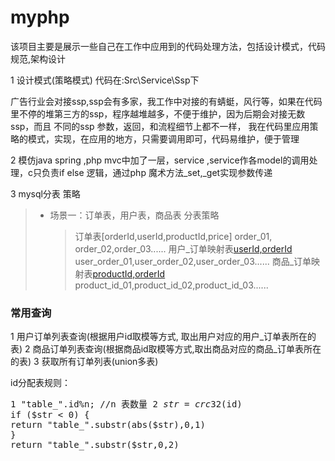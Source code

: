 # myphp
该项目主要是展示一些自己在工作中应用到的代码处理方法，包括设计模式，代码规范,架构设计

1 设计模式(策略模式)  代码在:Src\Service\Ssp下

  广告行业会对接ssp,ssp会有多家，我工作中对接的有蜻蜓，风行等，如果在代码里不停的堆第三方的ssp，程序越堆越多，不便于维护，因为后期会对接无数ssp，而且
  不同的ssp 参数，返回，和流程细节上都不一样，
  我在代码里应用策略的模式，实现，在应用的地方，只需要调用即可，代码易维护，便于管理
 
 
2 模仿java spring ,php mvc中加了一层，service ,service作各model的调用处理，c只负责if else 逻辑，通过php 魔术方法_set,_get实现参数传递

3 mysql分表 策略
  > * 场景一：订单表，用户表，商品表 分表策略
  >   >订单表[orderId,userId,productId,price] order_01, order_02,order_03......
  >   >用户_订单映射表[userId,orderId](分表产品产生业务表) user_order_01,user_order_02,user_order_03...... 
  >   >商品_订单映射表[productId,orderId](分表产生业务表) product_id_01,product_id_02,product_id_03......
  ### 常用查询  
  1 用户订单列表查询(根据用户id取模等方式, 取出用户对应的用户_订单表所在的表)
  2 商品订单列表查询(根据商品id取模等方式,取出商品对应的商品_订单表所在的表)
  3 获取所有订单列表(union多表)
           
  id分配表规则：<pre>1 "table_".id%n; //n 表数量
            2 $str = crc32($id)
             if ($str < 0) {
                return "table_".substr(abs($str),0,1)
             }
             return "table_".substr($str,0,2)
           
